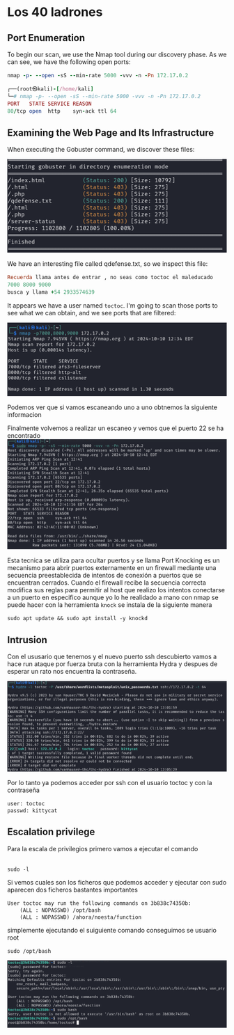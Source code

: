 # Los 40 ladrones

## Port Enumeration

To begin our scan, we use the Nmap tool  during our discovery phase. As we can see, we have the following open ports:

```ruby
nmap -p- --open -sS --min-rate 5000 -vvv -n -Pn 172.17.0.2
```

```ruby
┌──(root㉿kali)-[/home/kali]
└─# nmap -p- --open -sS --min-rate 5000 -vvv -n -Pn 172.17.0.2  
PORT   STATE SERVICE REASON
80/tcp open  http    syn-ack ttl 64

```

## Examining the Web Page and Its Infrastructure

When executing the Gobuster command, we discover these files:

![alt text](Imagenes/40_1.png)

We have an interesting file called qdefense.txt, so we inspect this file:

```ruby
Recuerda llama antes de entrar , no seas como toctoc el maleducado
7000 8000 9000
busca y llama +54 2933574639
```

It appears we have a user named `toctoc`.
I'm going to scan those ports to see what we can obtain, and we see ports that are filtered:

![alt text](Imagenes/40_2.png)

Podemos ver que si vamos escaneando uno a uno obtnemos la siguiente informacion 


Finalmente volvemos a realizar un escaneo y vemos que el puerto 22  se ha encontrado 
![alt text](Imagenes/40_3.png)

Esta tecnica se utiliza para ocultar puertos y se llama Port Knocking es un mecanismo para abrir puertos externamente en un firewall mediante una secuencia preestablecida de intentos de conexión a puertos que se encuentran cerrados. Cuando el firewall recibe la secuencia correcta modifica sus reglas para permitir al host que realizo los intentos conectarse a un puerto en especifico 
aunque yo lo he realidado a mano con nmap se puede hacer con la herramienta `knock`
se instala de la siguiente manera

```shell
sudo apt update && sudo apt install -y knockd
```

## Intrusion
Con el ususario que tenemos y el nuevo puerto ssh descubierto vamos a hace run ataque por fuerza bruta con la herramienta Hydra y despues de esperar un rato nos encuentra la contraseña.

![alt text](Imagenes/40_4.png)


Por lo tanto ya podemos acceder por ssh con el usuario toctoc y con la contraseña 
```shell
user: toctoc
passwd: kittycat 
```

## Escalation privilege

Para la escala de privilegios primero vamos a ejecutar el comando 
```shell 

sudo -l
```
Si vemos cuales son los ficheros que podemos acceder y ejecutar con sudo  aparecen dos ficheros bastantes importantes

```shell
User toctoc may run the following commands on 3b838c74350b:
    (ALL : NOPASSWD) /opt/bash
    (ALL : NOPASSWD) /ahora/noesta/function

```

simplemente ejecutando el suiguiente comando conseguimos se usuario root 

```shell 
sudo /opt/bash
```
![alt text](Imagenes/40_5.png)
